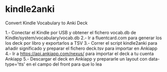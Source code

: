 # kindle2anki
Convert Kindle Vocabulary to Anki Deck

1.- Conectar el Kindle por USB y obtener el fichero vocab.db de Kindle/system/vocabulary/vocab.db
2.- Ir a fluentcard.com para generar los los deck por libro y exportarlos a TSV
3.- Correr el script kindle2anki para añadir significado y preparar el fichero deck.tsv para importar en Ankiapp
4.- Ir a https://api.ankiapp.com/nexus/ para importar el deck a tu cuenta Ankiapp
5.- Descargar el deck en Ankiapp y prepararle un layout con data-type='tts' en el campo del front para que lo lea